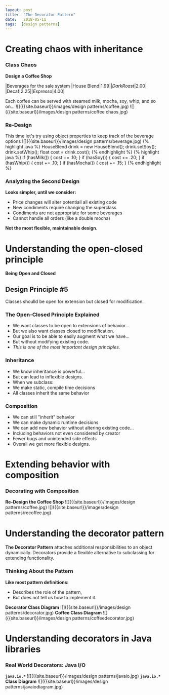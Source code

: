 ```yaml
---
layout: post
title:  "The Decorator Pattern"
date:   2018-05-11
tags:  [design patterns]
---
```

# Creating chaos with inheritance
### Class Chaos
**Design a Coffee Shop**

|Beverages for the sale system
|House Blend|$1.99|
|Dark Roast|$2.00|
|Decaf|$2.25|
|Espresso|$4.00|

Each coffee can be served with steamed milk, mocha, soy, whip, and so on...
![]({{site.baseurl}}/images/design patterns/coffee.jpg)
![]({{site.baseurl}}/images/design patterns/coffee chaos.jpg)
### Re-Design
This time let's try using object properties to keep track of the beverage options
![]({{site.baseurl}}/images/design patterns/beverage.jpg)
{% highlight java %}
HouseBlend drink = new HouseBlend();
drink.setSoy();
drink.setWhip();
float cost = drink.cost();
{% endhighlight %}
{% highlight java %}
if (hasMilk()) {
    cost += .10;
}
if (hasSoy()) {
    cost += .20;
}
if (hasWhip()) {
    cost += .10;
}
if (hasMocha()) {
    cost += .15;
}
{% endhighlight %}
### Analyzing the Second Design
**Looks simpler, until we consider:**
* Price changes will alter potentiall all existing code
* New condiments require changing the superclass
* Condiments are not appropriate for some beverages
* Cannot handle all orders (like a double mocha)

**Not the most flexible, maintainable design.**
# Understanding the open-closed principle
**Being Open and Closed**
## Design Principle #5
Classes shoulld be open for extension but closed for modification.

### The Open-Closed Principle Explained
* We want classes to be open to extensions of behavior...
* But we also want classes closed to modification.
* Our goal is to be able to easily augment what we have...
* But without modifying existing code.
* *This is one of the most important design principles.*

### Inheritance
* We know inheritance is powerful...
* But can lead to inflexible designs.
* When we subclass:
* We make static, compile time decisions
* All classes inherit the same behavior

### Composition
* We can still "inherit" behavior
* We can make dynamic runtime decisions
* We can add new behavior without altering existing code...
* Including behaviors not even considered by creator
* Fewer bugs and unintended side effects
* Overall we get more flexible designs.

# Extending behavior with composition
### Decorating with Composition
**Re-Design the Coffee Shop**
![]({{site.baseurl}}/images/design patterns/coffee.jpg)
![]({{site.baseurl}}/images/design patterns/recoffee.jpg)
# Understanding the decorator pattern
**The Decorator Pattern** attaches additional responsibilities to an object dynamically. Decorators provide a flexible alternative to subclassing for extending functionality.
### Thinking About the Pattern
**Like most pattern definitions:**
* Describes the role of the pattern,
* But does not tell us how to implement it.

**Decorator Class Diagram**
![]({{site.baseurl}}/images/design patterns/decorator.jpg)
**Coffee Class Diagram**
![]({{site.baseurl}}/images/design patterns/coffeedecorator.jpg)
<!-- Implementing the decorator pattern -->
# Understanding decorators in Java libraries
### Real World Decorators: Java I/O
**`java.io.*`**
![]({{site.baseurl}}/images/design patterns/javaio.jpg)
**`java.io.*` Class Diagram**
![]({{site.baseurl}}/images/design patterns/javaiodiagram.jpg)
<!-- Using java.io decorators -->